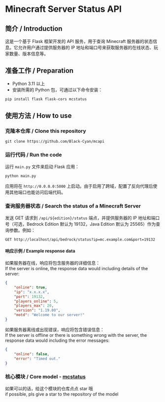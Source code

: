 # Minecraft Server Status API

## 简介 / Introduction
这是一个基于 Flask 框架开发的 API 服务，用于查询 Minecraft 服务器的状态信息。它允许用户通过提供服务器的 IP 地址和端口号来获取服务器的在线状态、玩家数量、版本信息等。

## 准备工作 / Preparation
- Python 3.11 以上
- 安装所需的 Python 包，可通过以下命令安装：
```bash
pip install flask flask-cors mcstatus
```

## 使用方法 / How to use
### 克隆本仓库 / Clone this repository
```git
git clone https://github.com/Black-Cyan/mcapi
```

### 运行代码 / Run the code
运行 `main.py` 文件来启动 Flask 应用：
```bash
python main.py
```
应用将在 `http://0.0.0.0:5000` 上启动。由于启用了跨域，配置了反向代理后使用其他端口也能访问后端代码。

### 查询服务器状态 / Search the status of a Minecraft Server
发送 GET 请求到 `/api/${edition}/status` 端点，并提供服务器的 IP 地址和端口号（可选，Bedrock Edition 默认为 19132，Java Edition 默认为 25565）作为查询参数。例如：
```
GET http://localhost/api/bedrock/status?ip=mc.example.com&port=19132
```

#### 响应示例 / Example response data
如果服务器在线，响应将包含服务器的详细信息：  
If the server is online, the response data would including details of the server: 
```json
{
    "online": true,
    "ip": "x.x.x.x",
    "port": 19132,
    "players_online": 5,
    "players_max": 20,
    "version": "1.19.80",
    "motd": "Welcome to our server!"
}
```
如果服务器离线或出现错误，响应将包含错误信息：  
If the server is offline or there is something wrong with the server, the response data would including the error messages: 
```json
{
    "online": false,
    "error": "Timed out."
}
```
### 核心模块 / Core model - [mcstatus](https://github.com/py-mine/mcstatus)  
如果可以的话，给这个模块的仓库点点 star 哦  
if possible, pls give a star to the repository of the model
